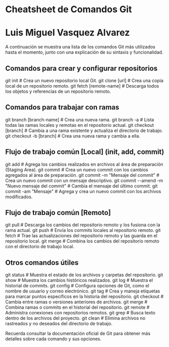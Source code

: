 # Cheatsheet de Comandos Git

# Luis Miguel Vasquez Alvarez

A continuación se muestra una lista de los comandos Git más utilizados hasta el momento, junto con una explicación de su sintaxis y funcionalidad.

## Comandos para crear y configurar repositorios

git init # Crea un nuevo repositorio local Git.
git clone [url] # Crea una copia local de un repositorio remoto.
git fetch [remote-name] # Descarga todos los objetos y referencias de un repositorio remoto.

## Comandos para trabajar con ramas

git branch [branch-name] # Crea una nueva rama.
git branch -a # Lista todas las ramas locales y remotas en el repositorio actual.
git checkout [branch] # Cambia a una rama existente y actualiza el directorio de trabajo.
git checkout -b [branch] # Crea una nueva rama y cambia a ella.

## Flujo de trabajo común [Local] (init, add, commit)

git add # Agrega los cambios realizados en archivos al área de preparación (Staging Area).
git commit # Crea un nuevo commit con los cambios agregados al área de preparación.
git commit -m "Mensaje del commit" # Crea un nuevo commit con un mensaje descriptivo.
git commit --amend -m "Nuevo mensaje del commit" # Cambia el mensaje del último commit.
git commit -am "Mensaje" # Agrega y crea un nuevo commit con los archivos modificados.

## Flujo de trabajo común [Remoto]

git pull # Descarga los cambios del repositorio remoto y los fusiona con la rama actual.
git push # Envía los commits locales al repositorio remoto.
git fetch # Trae las actualizaciones del repositorio remoto y las guarda en el repositorio local.
git merge # Combina los cambios del repositorio remoto con el directorio de trabajo local.

## Otros comandos útiles

git status # Muestra el estado de los archivos y carpetas del repositorio.
git show # Muestra los cambios históricos realizados.
git log # Muestra el historial de commits.
git config # Configura opciones de Git, como el nombre de usuario y correo electrónico.
git tag # Crea y maneja etiquetas para marcar puntos específicos en la historia del repositorio.
git checkout # Cambia entre ramas o versiones anteriores de archivos.
git merge # Combina ramas o commits en el historial del repositorio.
git remote # Administra conexiones con repositorios remotos.
git grep # Busca texto dentro de los archivos del proyecto.
git clean # Elimina archivos no rastreados y no deseados del directorio de trabajo.

Recuerda consultar la documentación oficial de Git para obtener más detalles sobre cada comando y sus opciones.
